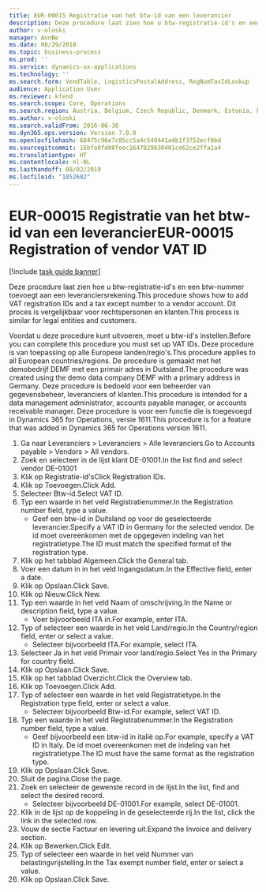 ```yaml
---
title: EUR-00015 Registratie van het btw-id van een leverancier
description: Deze procedure laat zien hoe u btw-registratie-id's en een btw-nummer toevoegt aan een leveranciersrekening.
author: v-oloski
manager: AnnBe
ms.date: 08/29/2018
ms.topic: business-process
ms.prod: ''
ms.service: dynamics-ax-applications
ms.technology: ''
ms.search.form: VendTable, LogisticsPostalAddress, RegNumTaxIdLookup
audience: Application User
ms.reviewer: kfend
ms.search.scope: Core, Operations
ms.search.region: Austria, Belgium, Czech Republic, Denmark, Estonia, Finland, France, Germany, Hungary, Ireland, Italy, Latvia, Lithuania, Netherlands, Poland, Spain, Sweden, United Kingdom
ms.author: v-oloski
ms.search.validFrom: 2016-06-30
ms.dyn365.ops.version: Version 7.0.0
ms.openlocfilehash: 68475c96e7c85cc5a4c540441a4b1f3752ecf0bd
ms.sourcegitcommit: 16bfa0fd08feec1647829630401ce62ce2ffa1a4
ms.translationtype: HT
ms.contentlocale: nl-NL
ms.lasthandoff: 08/02/2019
ms.locfileid: "1852682"
---
```

# <a name="eur-00015-registration-of-vendor-vat-id"></a><span data-ttu-id="88556-103">EUR-00015 Registratie van het btw-id van een leverancier</span><span class="sxs-lookup"><span data-stu-id="88556-103">EUR-00015 Registration of vendor VAT ID</span></span>

[!include [task guide banner](../../includes/task-guide-banner.md)]

<span data-ttu-id="88556-104">Deze procedure laat zien hoe u btw-registratie-id's en een btw-nummer toevoegt aan een leveranciersrekening.</span><span class="sxs-lookup"><span data-stu-id="88556-104">This procedure shows how to add VAT registration IDs and a tax except number to a vendor account.</span></span> <span data-ttu-id="88556-105">Dit proces is vergelijkbaar voor rechtspersonen en klanten.</span><span class="sxs-lookup"><span data-stu-id="88556-105">This process is similar for legal entities and customers.</span></span> 

<span data-ttu-id="88556-106">Voordat u deze procedure kunt uitvoeren, moet u btw-id's instellen.</span><span class="sxs-lookup"><span data-stu-id="88556-106">Before you can complete this procedure you must set up VAT IDs.</span></span> <span data-ttu-id="88556-107">Deze procedure is van toepassing op alle Europese landen/regio's.</span><span class="sxs-lookup"><span data-stu-id="88556-107">This procedure applies to all European countries/regions.</span></span> <span data-ttu-id="88556-108">De procedure is gemaakt met het demobedrijf DEMF met een primair adres in Duitsland.</span><span class="sxs-lookup"><span data-stu-id="88556-108">The procedure was created using the demo data company DEMF with a primary address in Germany.</span></span> <span data-ttu-id="88556-109">Deze procedure is bedoeld voor een beheerder van gegevensbeheer, leveranciers of klanten.</span><span class="sxs-lookup"><span data-stu-id="88556-109">This procedure is intended for a data management administrator, accounts payable manager, or accounts receivable manager.</span></span> <span data-ttu-id="88556-110">Deze procedure is voor een functie die is toegevoegd in Dynamics 365 for Operations, versie 1611.</span><span class="sxs-lookup"><span data-stu-id="88556-110">This procedure is for a feature that was added in Dynamics 365 for Operations version 1611.</span></span>

1. <span data-ttu-id="88556-111">Ga naar Leveranciers > Leveranciers > Alle leveranciers.</span><span class="sxs-lookup"><span data-stu-id="88556-111">Go to Accounts payable > Vendors > All vendors.</span></span>
2. <span data-ttu-id="88556-112">Zoek en selecteer in de lijst klant DE-01001.</span><span class="sxs-lookup"><span data-stu-id="88556-112">In the list find and select vendor DE-01001</span></span>
3. <span data-ttu-id="88556-113">Klik op Registratie-id's</span><span class="sxs-lookup"><span data-stu-id="88556-113">Click Registration IDs.</span></span>
4. <span data-ttu-id="88556-114">Klik op Toevoegen.</span><span class="sxs-lookup"><span data-stu-id="88556-114">Click Add.</span></span>
5. <span data-ttu-id="88556-115">Selecteer Btw-id.</span><span class="sxs-lookup"><span data-stu-id="88556-115">Select VAT ID.</span></span>
6. <span data-ttu-id="88556-116">Typ een waarde in het veld Registratienummer.</span><span class="sxs-lookup"><span data-stu-id="88556-116">In the Registration number field, type a value.</span></span>
    * <span data-ttu-id="88556-117">Geef een btw-id in Duitsland op voor de geselecteerde leverancier.</span><span class="sxs-lookup"><span data-stu-id="88556-117">Specify a VAT ID in Germany for the selected vendor.</span></span> <span data-ttu-id="88556-118">De id moet overeenkomen met de opgegeven indeling van het registratietype.</span><span class="sxs-lookup"><span data-stu-id="88556-118">The ID must match the specified format of the registration type.</span></span>  
7. <span data-ttu-id="88556-119">Klik op het tabblad Algemeen.</span><span class="sxs-lookup"><span data-stu-id="88556-119">Click the General tab.</span></span>
8. <span data-ttu-id="88556-120">Voer een datum in in het veld Ingangsdatum.</span><span class="sxs-lookup"><span data-stu-id="88556-120">In the Effective field, enter a date.</span></span>
9. <span data-ttu-id="88556-121">Klik op Opslaan.</span><span class="sxs-lookup"><span data-stu-id="88556-121">Click Save.</span></span>
10. <span data-ttu-id="88556-122">Klik op Nieuw.</span><span class="sxs-lookup"><span data-stu-id="88556-122">Click New.</span></span>
11. <span data-ttu-id="88556-123">Typ een waarde in het veld Naam of omschrijving.</span><span class="sxs-lookup"><span data-stu-id="88556-123">In the Name or description field, type a value.</span></span>
    * <span data-ttu-id="88556-124">Voer bijvoorbeeld ITA in.</span><span class="sxs-lookup"><span data-stu-id="88556-124">For example, enter ITA.</span></span>  
12. <span data-ttu-id="88556-125">Typ of selecteer een waarde in het veld Land/regio.</span><span class="sxs-lookup"><span data-stu-id="88556-125">In the Country/region field, enter or select a value.</span></span>
    * <span data-ttu-id="88556-126">Selecteer bijvoorbeeld ITA.</span><span class="sxs-lookup"><span data-stu-id="88556-126">For example, select ITA.</span></span>  
13. <span data-ttu-id="88556-127">Selecteer Ja in het veld Primair voor land/regio.</span><span class="sxs-lookup"><span data-stu-id="88556-127">Select Yes in the Primary for country field.</span></span>
14. <span data-ttu-id="88556-128">Klik op Opslaan.</span><span class="sxs-lookup"><span data-stu-id="88556-128">Click Save.</span></span>
15. <span data-ttu-id="88556-129">Klik op het tabblad Overzicht.</span><span class="sxs-lookup"><span data-stu-id="88556-129">Click the Overview tab.</span></span>
16. <span data-ttu-id="88556-130">Klik op Toevoegen.</span><span class="sxs-lookup"><span data-stu-id="88556-130">Click Add.</span></span>
17. <span data-ttu-id="88556-131">Typ of selecteer een waarde in het veld Registratietype.</span><span class="sxs-lookup"><span data-stu-id="88556-131">In the Registration type field, enter or select a value.</span></span>
    * <span data-ttu-id="88556-132">Selecteer bijvoorbeeld Btw-id.</span><span class="sxs-lookup"><span data-stu-id="88556-132">For example, select VAT ID.</span></span>  
18. <span data-ttu-id="88556-133">Typ een waarde in het veld Registratienummer.</span><span class="sxs-lookup"><span data-stu-id="88556-133">In the Registration number field, type a value.</span></span>
    * <span data-ttu-id="88556-134">Geef bijvoorbeeld een btw-id in italië op.</span><span class="sxs-lookup"><span data-stu-id="88556-134">For example, specify a VAT ID in Italy.</span></span>  <span data-ttu-id="88556-135">De id moet overeenkomen met de indeling van het registratietype.</span><span class="sxs-lookup"><span data-stu-id="88556-135">The ID must have the same format as the registration type.</span></span>  
19. <span data-ttu-id="88556-136">Klik op Opslaan.</span><span class="sxs-lookup"><span data-stu-id="88556-136">Click Save.</span></span>
20. <span data-ttu-id="88556-137">Sluit de pagina.</span><span class="sxs-lookup"><span data-stu-id="88556-137">Close the page.</span></span>
21. <span data-ttu-id="88556-138">Zoek en selecteer de gewenste record in de lijst.</span><span class="sxs-lookup"><span data-stu-id="88556-138">In the list, find and select the desired record.</span></span>
    * <span data-ttu-id="88556-139">Selecteer bijvoorbeeld DE-01001.</span><span class="sxs-lookup"><span data-stu-id="88556-139">For example, select DE-01001.</span></span>  
22. <span data-ttu-id="88556-140">Klik in de lijst op de koppeling in de geselecteerde rij.</span><span class="sxs-lookup"><span data-stu-id="88556-140">In the list, click the link in the selected row.</span></span>
23. <span data-ttu-id="88556-141">Vouw de sectie Factuur en levering uit.</span><span class="sxs-lookup"><span data-stu-id="88556-141">Expand the Invoice and delivery section.</span></span>
24. <span data-ttu-id="88556-142">Klik op Bewerken.</span><span class="sxs-lookup"><span data-stu-id="88556-142">Click Edit.</span></span>
25. <span data-ttu-id="88556-143">Typ of selecteer een waarde in het veld Nummer van belastingvrijstelling.</span><span class="sxs-lookup"><span data-stu-id="88556-143">In the Tax exempt number field, enter or select a value.</span></span>
26. <span data-ttu-id="88556-144">Klik op Opslaan.</span><span class="sxs-lookup"><span data-stu-id="88556-144">Click Save.</span></span>

